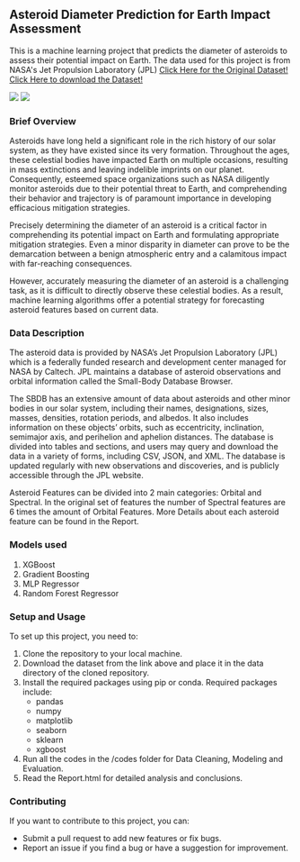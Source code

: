## Asteroid Diameter Prediction for Earth Impact Assessment
This is a machine learning project that predicts the diameter of asteroids to assess their potential impact on Earth. The data used for this project is from NASA's Jet Propulsion Laboratory (JPL) [Click Here for the Original Dataset!](https://ssd.jpl.nasa.gov/tools/sbdb_query.html) [Click Here to download the Dataset!](https://www.kaggle.com/datasets/basu369victor/prediction-of-asteroid-diameter/download?datasetVersionNumber=5)

![](https://www.nasa.gov/sites/default/files/thumbnails/image/nasa-logo-web-rgb.png)
![](https://media.cnn.com/api/v1/images/stellar/prod/200629132529-nasa-dart-spacecraft-liciacube.jpg?q=w_1600,h_900,x_0,y_0,c_fill)

### Brief Overview
Asteroids have long held a significant role in the rich history of our solar system, as they have existed since its very formation. Throughout the ages, these celestial bodies have impacted Earth on multiple occasions, resulting in mass extinctions and leaving indelible imprints on our planet. Consequently, esteemed space organizations such as NASA diligently monitor asteroids due to their potential threat to Earth, and comprehending their behavior and trajectory is of paramount importance in developing efficacious mitigation strategies.

Precisely determining the diameter of an asteroid is a critical factor in comprehending its potential impact on Earth and formulating appropriate mitigation strategies. Even a minor disparity in diameter can prove to be the demarcation between a benign atmospheric entry and a calamitous impact with far-reaching consequences.

However, accurately measuring the diameter of an asteroid is a challenging task, as it is difficult to directly observe these celestial bodies. As a result, machine learning algorithms offer a potential strategy for forecasting asteroid features based on current data.

### Data Description
The asteroid data is provided by NASA’s Jet Propulsion Laboratory (JPL) which is a federally funded research and development center managed for NASA by Caltech. JPL maintains a database of asteroid observations and orbital information called the Small-Body Database Browser.

The SBDB has an extensive amount of data about asteroids and other minor bodies in our solar system, including their names, designations, sizes, masses, densities, rotation periods, and albedos. It also includes information on these objects’ orbits, such as eccentricity, inclination, semimajor axis, and perihelion and aphelion distances. The database is divided into tables and sections, and users may query and download the data in a variety of forms, including CSV, JSON, and XML. The database is updated regularly with new observations and discoveries, and is publicly accessible through the JPL website.

Asteroid Features can be divided into 2 main categories: Orbital and Spectral. In the original set of features the number of Spectral features are 6 times the amount of Orbital Features. More Details about each asteroid feature can be found in the Report.

### Models used
1. XGBoost
2. Gradient Boosting
3. MLP Regressor
4. Random Forest Regressor

### Setup and Usage
To set up this project, you need to:

1. Clone the repository to your local machine. <br>
2. Download the dataset from the link above and place it in the data directory of the cloned repository.<br>
3. Install the required packages using pip or conda. Required packages include:<br>
    - pandas<br>
    - numpy<br>
    - matplotlib<br>
    - seaborn<br>
    - sklearn<br>
    - xgboost<br>
4. Run all the codes in the /codes folder for Data Cleaning, Modeling and Evaluation.<br>
5. Read the Report.html for detailed analysis and conclusions.

### Contributing
If you want to contribute to this project, you can:

- Submit a pull request to add new features or fix bugs.
- Report an issue if you find a bug or have a suggestion for improvement.

